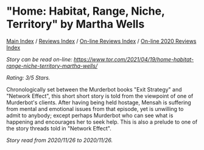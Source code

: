 # "Home: Habitat, Range, Niche, Territory" by  Martha Wells

[Main Index](../../../README.md) / [Reviews Index](../../README.md) / [On-line Reviews Index](../README.md) / [On-line 2020 Reviews Index](README.md)

*Story can be read on-line: <https://www.tor.com/2021/04/19/home-habitat-range-niche-territory-martha-wells/>*

*Rating: 3/5 Stars.*

Chronologically set between the Murderbot books "Exit Strategy" and "Network Effect", this short short story is told from the viewpoint of one of Murderbot's clients. After having being held hostage, Mensah is suffering from mental and emotional issues from that episode, yet is unwilling to admit to anybody; except perhaps Murderbot who can see what is happening and encourages her to seek help. This is also a prelude to one of the story threads told in "Network Effect".

*Story read from 2020/11/26 to 2020/11/26.*
